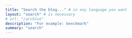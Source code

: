 ```yaml
---
title: "Search the blog..." # in any language you want
layout: "search" # is necessary
# url: "/archive"
description: "For example: benchmark"
summary: "search"
---
```

